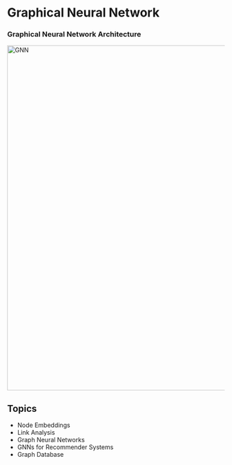 # Graphical Neural Network

### Graphical Neural Network Architecture
<img src="https://github.com/zixi-liu/Graphical-Neural-Network/blob/main/Img/gnn-architecture.PNG" alt="GNN" width = "800"/>

 <br />

## Topics

- Node Embeddings
- Link Analysis
- Graph Neural Networks
- GNNs for Recommender Systems
- Graph Database
